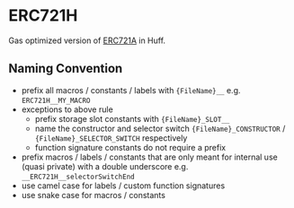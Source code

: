 # ERC721H

Gas optimized version of [ERC721A](https://github.com/chiru-labs/ERC721a) in
Huff.

## Naming Convention
- prefix all macros / constants / labels with `{FileName}__` e.g. `ERC721H__MY_MACRO`
- exceptions to above rule
  - prefix storage slot constants with `{FileName}_SLOT__`
  - name the constructor and selector switch `{FileName}_CONSTRUCTOR` / `{FileName}_SELECTOR_SWITCH` respectively
  - function signature constants do not require a prefix
- prefix macros / labels / constants that are only meant for internal use (quasi
  private) with a double underscore e.g. `__ERC721H__selectorSwitchEnd`
- use camel case for labels / custom function signatures
- use snake case for macros / constants
